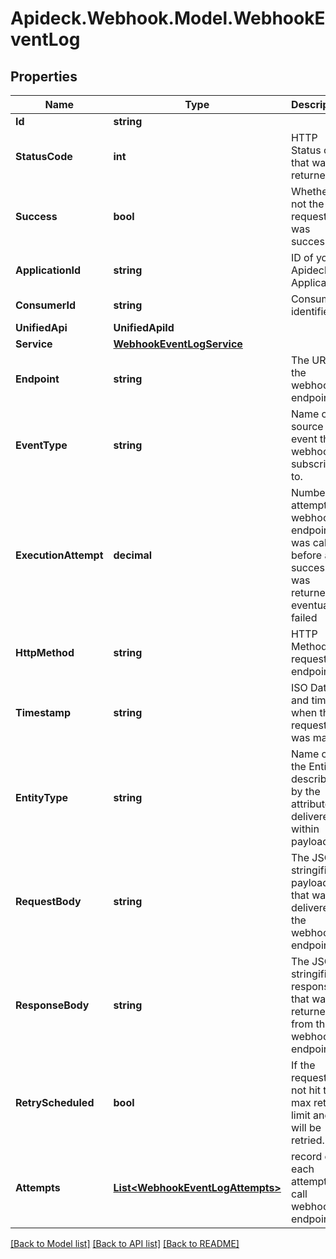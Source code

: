 # Apideck.Webhook.Model.WebhookEventLog

## Properties

Name | Type | Description | Notes
------------ | ------------- | ------------- | -------------
**Id** | **string** |  | [optional] 
**StatusCode** | **int** | HTTP Status code that was returned. | [optional] 
**Success** | **bool** | Whether or not the request was successful. | [optional] 
**ApplicationId** | **string** | ID of your Apideck Application | [optional] 
**ConsumerId** | **string** | Consumer identifier | [optional] 
**UnifiedApi** | **UnifiedApiId** |  | [optional] 
**Service** | [**WebhookEventLogService**](WebhookEventLogService.md) |  | [optional] 
**Endpoint** | **string** | The URL of the webhook endpoint. | [optional] 
**EventType** | **string** | Name of source event that webhook is subscribed to. | [optional] 
**ExecutionAttempt** | **decimal** | Number of attempts webhook endpoint was called before a success was returned or eventually failed | [optional] 
**HttpMethod** | **string** | HTTP Method of request to endpoint. | [optional] 
**Timestamp** | **string** | ISO Date and time when the request was made. | [optional] 
**EntityType** | **string** | Name of the Entity described by the attributes delivered within payload | [optional] 
**RequestBody** | **string** | The JSON stringified payload that was delivered to the webhook endpoint. | [optional] 
**ResponseBody** | **string** | The JSON stringified response that was returned from the webhook endpoint. | [optional] 
**RetryScheduled** | **bool** | If the request has not hit the max retry limit and will be retried. | [optional] 
**Attempts** | [**List&lt;WebhookEventLogAttempts&gt;**](WebhookEventLogAttempts.md) | record of each attempt to call webhook endpoint | [optional] 

[[Back to Model list]](../README.md#documentation-for-models) [[Back to API list]](../README.md#documentation-for-api-endpoints) [[Back to README]](../README.md)

